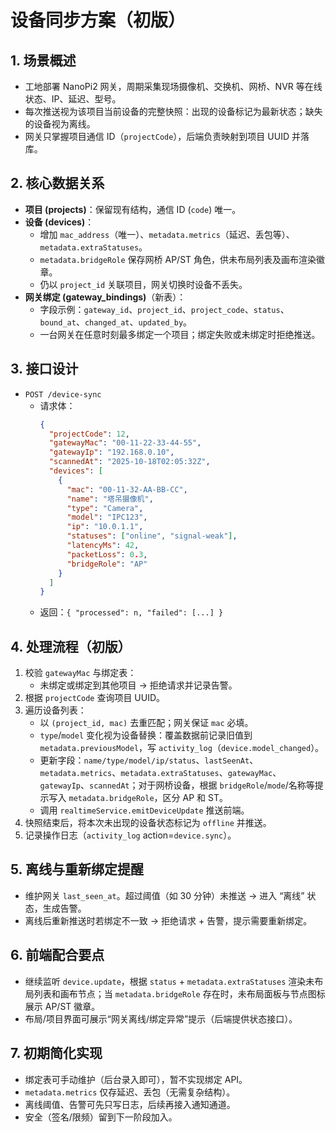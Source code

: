 # 设备同步方案（初版）

## 1. 场景概述
- 工地部署 NanoPi2 网关，周期采集现场摄像机、交换机、网桥、NVR 等在线状态、IP、延迟、型号。
- 每次推送视为该项目当前设备的完整快照：出现的设备标记为最新状态；缺失的设备视为离线。
- 网关只掌握项目通信 ID（`projectCode`），后端负责映射到项目 UUID 并落库。

## 2. 核心数据关系
- **项目 (projects)**：保留现有结构，通信 ID (`code`) 唯一。
- **设备 (devices)**：
  - 增加 `mac_address`（唯一）、`metadata.metrics`（延迟、丢包等）、`metadata.extraStatuses`。
  - `metadata.bridgeRole` 保存网桥 AP/ST 角色，供未布局列表及画布渲染徽章。
  - 仍以 `project_id` 关联项目，网关切换时设备不丢失。
- **网关绑定 (gateway_bindings)**（新表）：
  - 字段示例：`gateway_id`、`project_id`、`project_code`、`status`、`bound_at`、`changed_at`、`updated_by`。
  - 一台网关在任意时刻最多绑定一个项目；绑定失败或未绑定时拒绝推送。

## 3. 接口设计
- `POST /device-sync`
  - 请求体：
    ```json
    {
      "projectCode": 12,
      "gatewayMac": "00-11-22-33-44-55",
      "gatewayIp": "192.168.0.10",
      "scannedAt": "2025-10-18T02:05:32Z",
      "devices": [
        {
          "mac": "00-11-32-AA-BB-CC",
          "name": "塔吊摄像机",
          "type": "Camera",
          "model": "IPC123",
          "ip": "10.0.1.1",
          "statuses": ["online", "signal-weak"],
          "latencyMs": 42,
          "packetLoss": 0.3,
          "bridgeRole": "AP"
        }
      ]
    }
    ```
  - 返回：`{ "processed": n, "failed": [...] }`

## 4. 处理流程（初版）
1. 校验 `gatewayMac` 与绑定表：
   - 未绑定或绑定到其他项目 → 拒绝请求并记录告警。
2. 根据 `projectCode` 查询项目 UUID。
3. 遍历设备列表：
   - 以 `(project_id, mac)` 去重匹配；网关保证 `mac` 必填。
   - `type`/`model` 变化视为设备替换：覆盖数据前记录旧值到 `metadata.previousModel`，写 `activity_log`（`device.model_changed`）。
   - 更新字段：`name/type/model/ip/status`、`lastSeenAt`、`metadata.metrics`、`metadata.extraStatuses`、`gatewayMac`、`gatewayIp`、`scannedAt`；对于网桥设备，根据 `bridgeRole`/`mode`/名称等提示写入 `metadata.bridgeRole`，区分 AP 和 ST。
   - 调用 `realtimeService.emitDeviceUpdate` 推送前端。
4. 快照结束后，将本次未出现的设备状态标记为 `offline` 并推送。
5. 记录操作日志（`activity_log` action=`device.sync`）。

## 5. 离线与重新绑定提醒
- 维护网关 `last_seen_at`。超过阈值（如 30 分钟）未推送 → 进入 “离线” 状态，生成告警。
- 离线后重新推送时若绑定不一致 → 拒绝请求 + 告警，提示需要重新绑定。

## 6. 前端配合要点
- 继续监听 `device.update`，根据 `status` + `metadata.extraStatuses` 渲染未布局列表和画布节点；当 `metadata.bridgeRole` 存在时，未布局面板与节点图标展示 AP/ST 徽章。
- 布局/项目界面可展示“网关离线/绑定异常”提示（后端提供状态接口）。

## 7. 初期简化实现
- 绑定表可手动维护（后台录入即可），暂不实现绑定 API。
- `metadata.metrics` 仅存延迟、丢包（无需复杂结构）。
- 离线阈值、告警可先只写日志，后续再接入通知通道。
- 安全（签名/限频）留到下一阶段加入。
